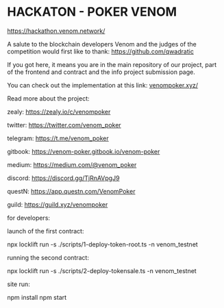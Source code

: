 # HACKATON - POKER VENOM
https://hackathon.venom.network/

A salute to the blockchain developers Venom and the judges of the competition would first like to thank: https://github.com/qwadratic

If you got here, it means you are in the main repository of our project, part of the frontend and contract and the info project submission page.

You can check out the implementation at this link: [venompoker.xyz/](http://venompoker.xyz/#faq)

Read more about the project:

zealy: https://zealy.io/c/venompoker

twitter: https://twitter.com/venom_poker

telegram: https://t.me/venom_poker

gitbook: https://venom-poker.gitbook.io/venom-poker

medium: https://medium.com/@venom_poker

discord: https://discord.gg/TjRnAVpgJ9

questN: https://app.questn.com/VenomPoker

guild: https://guild.xyz/venompoker

for developers:

launch of the first contract:

npx locklift run -s ./scripts/1-deploy-token-root.ts -n venom_testnet

running the second contract:

npx locklift run -s ./scripts/2-deploy-tokensale.ts -n venom_testnet

site run:

npm install
npm start
